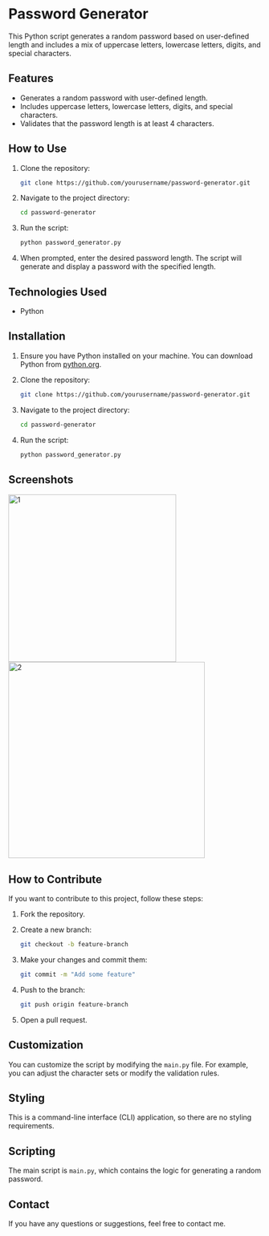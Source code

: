 # Password Generator

This Python script generates a random password based on user-defined length and includes a mix of uppercase letters, lowercase letters, digits, and special characters.

## Features

- Generates a random password with user-defined length.
- Includes uppercase letters, lowercase letters, digits, and special characters.
- Validates that the password length is at least 4 characters.

## How to Use

1. Clone the repository:
    ```sh
    git clone https://github.com/yourusername/password-generator.git
    ```

2. Navigate to the project directory:
    ```sh
    cd password-generator
    ```

3. Run the script:
    ```sh
    python password_generator.py
    ```

4. When prompted, enter the desired password length. The script will generate and display a password with the specified length.

## Technologies Used

- Python

## Installation

1. Ensure you have Python installed on your machine. You can download Python from [python.org](https://www.python.org/).

2. Clone the repository:
    ```sh
    git clone https://github.com/yourusername/password-generator.git
    ```

3. Navigate to the project directory:
    ```sh
    cd password-generator
    ```

4. Run the script:
    ```sh
    python password_generator.py
    ```

## Screenshots

<img width="334" alt="1" src="https://github.com/user-attachments/assets/eb569500-fe74-4a1c-91d5-36f8c862452e"> <br>
<img width="391" alt="2" src="https://github.com/user-attachments/assets/67831870-44bd-43cd-9e40-d753fd2aff8f">

## How to Contribute

If you want to contribute to this project, follow these steps:

1. Fork the repository.

2. Create a new branch:
    ```sh
    git checkout -b feature-branch
    ```

3. Make your changes and commit them:
    ```sh
    git commit -m "Add some feature"
    ```

4. Push to the branch:
    ```sh
    git push origin feature-branch
    ```

5. Open a pull request.

## Customization

You can customize the script by modifying the `main.py` file. For example, you can adjust the character sets or modify the validation rules.

## Styling

This is a command-line interface (CLI) application, so there are no styling requirements.

## Scripting

The main script is `main.py`, which contains the logic for generating a random password.

## Contact

If you have any questions or suggestions, feel free to contact me.
